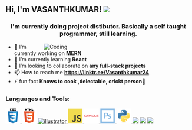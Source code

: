 <h2> Hi, I'm VASANTHKUMAR! <img src="https://media1.tenor.com/images/551d452e9eb7377fd4d189bf905a61f3/tenor.gif" width="50"></h2>
<h3 align="center"> I'm currently doing project distibutor. Basically a self taught programmer, still learning.</h3>



<img align="right" alt="Coding" width="400" src="https://cdn.dribbble.com/users/121260/screenshots/2278852/opening.gif">

- 🔭 I’m currently working on **MERN**
- 🌱 I’m currently learning **React**
- 👯 I’m looking to collaborate on **any full-stack projects**
- 📫 How to reach me **https://linktr.ee/Vasanthkumar24**
- ⚡ fun fact **Knows to cook ,delectable, crickt person🏏**



<h3 align="left">Languages and Tools:</h3>
  <a href="https://www.w3.org/css/" target="_blank"><img src="https://raw.githubusercontent.com/devicons/devicon/master/icons/css3/css3-original-wordmark.svg" alt="css3" width="40" height="40"/> </a> <a href="https://www.w3.org/html/" target="_blank"> <img src="https://raw.githubusercontent.com/devicons/devicon/master/icons/html5/html5-original-wordmark.svg" alt="html5" width="40" height="40"/> </a> <a href="https://www.adobe.com/in/products/illustrator.html" target="_blank"> <img src="https://www.vectorlogo.zone/logos/adobe_illustrator/adobe_illustrator-icon.svg" alt="illustrator" width="40" height="40"/> </a> <a href="https://developer.mozilla.org/en-US/docs/Web/JavaScript" target="_blank"> <img src="https://raw.githubusercontent.com/devicons/devicon/master/icons/javascript/javascript-original.svg" alt="javascript" width="40" height="40"/> </a> <a href="https://www.oracle.com/" target="_blank"> <img src="https://raw.githubusercontent.com/devicons/devicon/master/icons/oracle/oracle-original.svg" alt="oracle" width="40" height="40"/> </a> <a href="https://www.photoshop.com/en" target="_blank"> <img src="https://raw.githubusercontent.com/devicons/devicon/master/icons/photoshop/photoshop-line.svg" alt="photoshop" width="40" height="40"/> </a> <a href="https://www.python.org/" target="_blank"> <img src="https://raw.githubusercontent.com/devicons/devicon/master/icons/python/python-original.svg" alt="python" width="40" height="40"/> </a> 
   <a href="https://www.djangoproject.com/" target="_blank"><img height="50" src="https://www.vectorlogo.zone/logos/djangoproject/djangoproject-ar21.svg"></a>
    <a href="https://www.php.net/" target="_blank"> <img   height="40" src="https://www.vectorlogo.zone/logos/php/php-horizontal.svg"></a>
   <a href="https://www.mysql.com/" target="_blank"> <img height="40" src="https://www.vectorlogo.zone/logos/mysql/mysql-horizontal.svg"></a></p>
</p>

